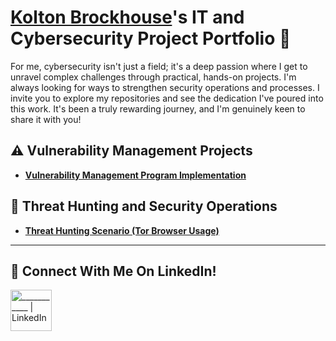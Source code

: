# <a href="https://www.linkedin.com/in/kolton-brockhouse-08b552158/">Kolton Brockhouse</a>'s IT and Cybersecurity Project Portfolio 🔐

For me, cybersecurity isn't just a field; it's a deep passion where I get to unravel complex challenges through practical, hands-on projects.  I'm always looking for ways to strengthen security operations and processes. I invite you to explore my repositories and see the dedication I've poured into this work. It's been a truly rewarding journey, and I'm genuinely keen to share it with you!


## ⚠️ Vulnerability Management Projects

- **[Vulnerability Management Program Implementation](https://github.com/joshcybertest/vulnerability-management-program)**


## 🚨 Threat Hunting and Security Operations

- **[Threat Hunting Scenario (Tor Browser Usage)]()**

<hr/>

## 🤳 Connect With Me On LinkedIn!


[<img align="middle" alt="___________ | LinkedIn" width="66px" src="https://cdn.jsdelivr.net/npm/simple-icons@v3/icons/linkedin.svg" />][linkedin]



[linkedin]: https://linkedin.com/in/kolton-brockhouse-08b552158/






<!--
<img width="35" alt="image" src="https://github.com/user-attachments/assets/2f41c7cd-5ea8-4475-b451-a37161b6c3fb"> 
<img width="35" alt="image" src="https://github.com/user-attachments/assets/77649969-9910-4994-8b96-74a116cfb2a8">
-->
